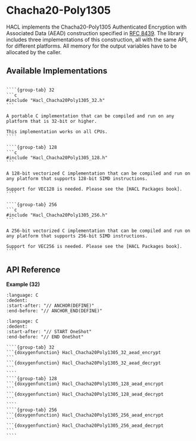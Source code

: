 # Chacha20-Poly1305

HACL implements the Chacha20-Poly1305 Authenticated Encryption with Associated Data (AEAD) construction specified in [RFC 8439].
The library includes three implementations of this construction, all with the same API, for different platforms.
All memory for the output variables have to be allocated by the caller.

## Available Implementations

`````{tabs}

````{group-tab} 32
```c
#include "Hacl_Chacha20Poly1305_32.h"
```

A portable C implementation that can be compiled and run on any platform that is 32-bit or higher.

This implementation works on all CPUs.
````

````{group-tab} 128
```c
#include "Hacl_Chacha20Poly1305_128.h"
```

A 128-bit vectorized C implementation that can be compiled and run on any platform that supports 128-bit SIMD instructions.

Support for VEC128 is needed. Please see the [HACL Packages book].
````

````{group-tab} 256
```c
#include "Hacl_Chacha20Poly1305_256.h"
```

A 256-bit vectorized C implementation that can be compiled and run on any platform that supports 256-bit SIMD instructions.

Support for VEC256 is needed. Please see the [HACL Packages book].
````
`````

## API Reference

**Example (32)**

```{literalinclude} ../../../../tests/chacha20poly1305.cc
:language: C
:dedent:
:start-after: "// ANCHOR(DEFINE)"
:end-before: "// ANCHOR_END(DEFINE)"
```

```{literalinclude} ../../../../tests/chacha20poly1305.cc
:language: C
:dedent:
:start-after: "// START OneShot"
:end-before: "// END OneShot"
```

`````{tabs}
````{group-tab} 32
```{doxygenfunction} Hacl_Chacha20Poly1305_32_aead_encrypt
```
```{doxygenfunction} Hacl_Chacha20Poly1305_32_aead_decrypt
```
````
````{group-tab} 128
```{doxygenfunction} Hacl_Chacha20Poly1305_128_aead_encrypt
```
```{doxygenfunction} Hacl_Chacha20Poly1305_128_aead_decrypt
```
````
````{group-tab} 256
```{doxygenfunction} Hacl_Chacha20Poly1305_256_aead_encrypt
```
```{doxygenfunction} Hacl_Chacha20Poly1305_256_aead_decrypt
```
````
`````

[hacl packages book]: https://tech.cryspen.com/hacl-packages/algorithms.html
[rfc 8439]: https://www.rfc-editor.org/rfc/rfc8439.html
